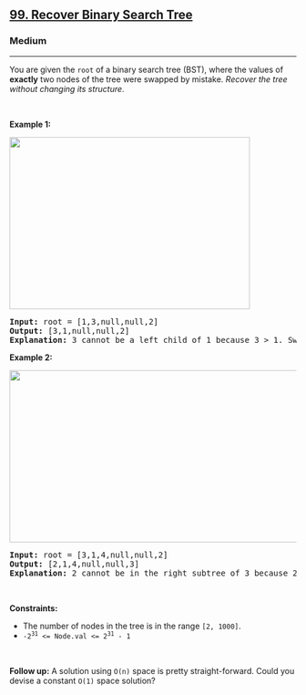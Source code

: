 <h2><a href="https://leetcode.com/problems/recover-binary-search-tree/">99. Recover Binary Search Tree</a></h2><h3>Medium</h3><hr><div style="user-select: auto;"><p style="user-select: auto;">You are given the <code style="user-select: auto;">root</code> of a binary search tree (BST), where the values of <strong style="user-select: auto;">exactly</strong> two nodes of the tree were swapped by mistake. <em style="user-select: auto;">Recover the tree without changing its structure</em>.</p>

<p style="user-select: auto;">&nbsp;</p>
<p style="user-select: auto;"><strong class="example" style="user-select: auto;">Example 1:</strong></p>
<img alt="" src="https://assets.leetcode.com/uploads/2020/10/28/recover1.jpg" style="width: 422px; height: 302px; user-select: auto;">
<pre style="user-select: auto;"><strong style="user-select: auto;">Input:</strong> root = [1,3,null,null,2]
<strong style="user-select: auto;">Output:</strong> [3,1,null,null,2]
<strong style="user-select: auto;">Explanation:</strong> 3 cannot be a left child of 1 because 3 &gt; 1. Swapping 1 and 3 makes the BST valid.
</pre>

<p style="user-select: auto;"><strong class="example" style="user-select: auto;">Example 2:</strong></p>
<img alt="" src="https://assets.leetcode.com/uploads/2020/10/28/recover2.jpg" style="width: 581px; height: 302px; user-select: auto;">
<pre style="user-select: auto;"><strong style="user-select: auto;">Input:</strong> root = [3,1,4,null,null,2]
<strong style="user-select: auto;">Output:</strong> [2,1,4,null,null,3]
<strong style="user-select: auto;">Explanation:</strong> 2 cannot be in the right subtree of 3 because 2 &lt; 3. Swapping 2 and 3 makes the BST valid.
</pre>

<p style="user-select: auto;">&nbsp;</p>
<p style="user-select: auto;"><strong style="user-select: auto;">Constraints:</strong></p>

<ul style="user-select: auto;">
	<li style="user-select: auto;">The number of nodes in the tree is in the range <code style="user-select: auto;">[2, 1000]</code>.</li>
	<li style="user-select: auto;"><code style="user-select: auto;">-2<sup style="user-select: auto;">31</sup> &lt;= Node.val &lt;= 2<sup style="user-select: auto;">31</sup> - 1</code></li>
</ul>

<p style="user-select: auto;">&nbsp;</p>
<strong style="user-select: auto;">Follow up:</strong> A solution using <code style="user-select: auto;">O(n)</code> space is pretty straight-forward. Could you devise a constant <code style="user-select: auto;">O(1)</code> space solution?</div>